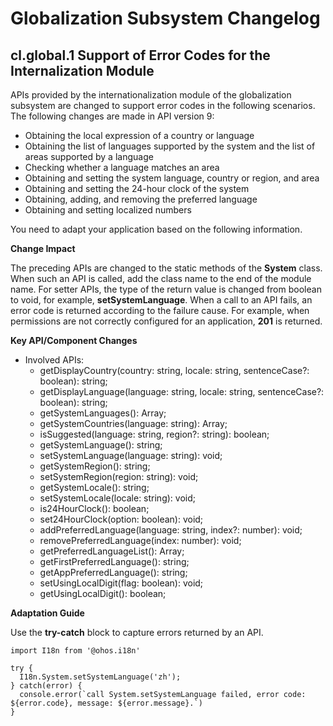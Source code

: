 # Globalization Subsystem Changelog

## cl.global.1 Support of Error Codes for the Internalization Module

APIs provided by the internationalization module of the globalization subsystem are changed to support error codes in the following scenarios. The following changes are made in API version 9:
 - Obtaining the local expression of a country or language
 - Obtaining the list of languages supported by the system and the list of areas supported by a language
 - Checking whether a language matches an area
 - Obtaining and setting the system language, country or region, and area
 - Obtaining and setting the 24-hour clock of the system
 - Obtaining, adding, and removing the preferred language
 - Obtaining and setting localized numbers

You need to adapt your application based on the following information.

**Change Impact**

The preceding APIs are changed to the static methods of the **System** class. When such an API is called, add the class name to the end of the module name.
For setter APIs, the type of the return value is changed from boolean to void, for example, **setSystemLanguage**.
When a call to an API fails, an error code is returned according to the failure cause. For example, when permissions are not correctly configured for an application, **201** is returned.

**Key API/Component Changes**

 - Involved APIs:
   - getDisplayCountry(country: string, locale: string, sentenceCase?: boolean): string;
   - getDisplayLanguage(language: string, locale: string, sentenceCase?: boolean): string;
   - getSystemLanguages(): Array<string>;
   - getSystemCountries(language: string): Array<string>;
   - isSuggested(language: string, region?: string): boolean;
   - getSystemLanguage(): string;
   - setSystemLanguage(language: string): void;
   - getSystemRegion(): string;
   - setSystemRegion(region: string): void;
   - getSystemLocale(): string;
   - setSystemLocale(locale: string): void;
   - is24HourClock(): boolean;
   - set24HourClock(option: boolean): void;
   - addPreferredLanguage(language: string, index?: number): void;
   - removePreferredLanguage(index: number): void;
   - getPreferredLanguageList(): Array<string>;
   - getFirstPreferredLanguage(): string;
   - getAppPreferredLanguage(): string;
   - setUsingLocalDigit(flag: boolean): void;
   - getUsingLocalDigit(): boolean;

**Adaptation Guide**

Use the **try-catch** block to capture errors returned by an API.
```
import I18n from '@ohos.i18n'

try {
  I18n.System.setSystemLanguage('zh');
} catch(error) {
  console.error(`call System.setSystemLanguage failed, error code: ${error.code}, message: ${error.message}.`)
}
```
